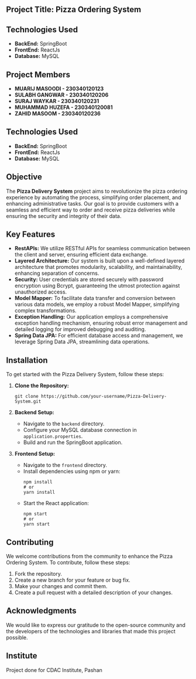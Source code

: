 ## Project Title: Pizza Ordering System

## Technologies Used
- **BackEnd:** SpringBoot
- **FrontEnd:** ReactJs
- **Database:** MySQL

## Project Members
- **MUARIJ MASOODI - 230340120123**
- **SULABH GANGWAR - 230340120206**
- **SURAJ WAYKAR - 230340120231**
- **MUHAMMAD HUZEFA - 230340120081**
- **ZAHID MASOOM - 230340120236**

## Technologies Used
- **BackEnd:** SpringBoot
- **FrontEnd:** ReactJs
- **Database:** MySQL

## Objective
The **Pizza Delivery System** project aims to revolutionize the pizza ordering experience by automating the process, simplifying order placement, and enhancing administrative tasks. Our goal is to provide customers with a seamless and efficient way to order and receive pizza deliveries while ensuring the security and integrity of their data.

## Key Features
- **RestAPIs:** We utilize RESTful APIs for seamless communication between the client and server, ensuring efficient data exchange.
- **Layered Architecture:** Our system is built upon a well-defined layered architecture that promotes modularity, scalability, and maintainability, enhancing separation of concerns.
- **Security:** User credentials are stored securely with password encryption using Bcrypt, guaranteeing the utmost protection against unauthorized access.
- **Model Mapper:** To facilitate data transfer and conversion between various data models, we employ a robust Model Mapper, simplifying complex transformations.
- **Exception Handling:** Our application employs a comprehensive exception handling mechanism, ensuring robust error management and detailed logging for improved debugging and auditing.
- **Spring Data JPA:** For efficient database access and management, we leverage Spring Data JPA, streamlining data operations.

## Installation
To get started with the Pizza Delivery System, follow these steps:

1. **Clone the Repository:**
   ```shell
   git clone https://github.com/your-username/Pizza-Delivery-System.git
   ```
2. **Backend Setup:**
   - Navigate to the `backend` directory.
   - Configure your MySQL database connection in `application.properties`.
   - Build and run the SpringBoot application.

3. **Frontend Setup:**
   - Navigate to the `frontend` directory.
   - Install dependencies using npm or yarn:
     ```shell
     npm install
     # or
     yarn install
     ```
   - Start the React application:
     ```shell
     npm start
     # or
     yarn start
     ```


## Contributing
We welcome contributions from the community to enhance the Pizza Ordering System. To contribute, follow these steps:

1. Fork the repository.
2. Create a new branch for your feature or bug fix.
3. Make your changes and commit them.
4. Create a pull request with a detailed description of your changes.



## Acknowledgments
We would like to express our gratitude to the open-source community and the developers of the technologies and libraries that made this project possible.

## Institute
Project done for CDAC Institute, Pashan

